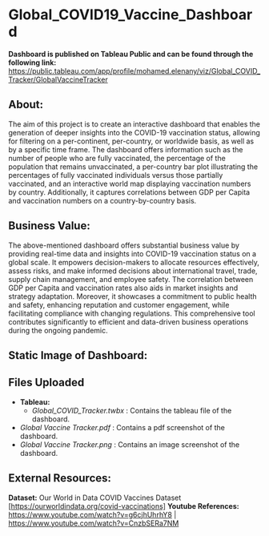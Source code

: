 # Global_COVID19_Vaccine_Dashboard
**Dashboard is published on Tableau Public and can be found through the following link:**
https://public.tableau.com/app/profile/mohamed.elenany/viz/Global_COVID_Tracker/GlobalVaccineTracker

## About:
The aim of this project is to create an interactive dashboard that enables the generation of deeper insights into the COVID-19 vaccination status, allowing for filtering on a per-continent, per-country, or worldwide basis, as well as by a specific time frame. The dashboard offers information such as the number of people who are fully vaccinated, the percentage of the population that remains unvaccinated, a per-country bar plot illustrating the percentages of fully vaccinated individuals versus those partially vaccinated, and an interactive world map displaying vaccination numbers by country. Additionally, it captures correlations between GDP per Capita and vaccination numbers on a country-by-country basis.

## Business Value:
The above-mentioned dashboard offers substantial business value by providing real-time data and insights into COVID-19 vaccination status on a global scale. It empowers decision-makers to allocate resources effectively, assess risks, and make informed decisions about international travel, trade, supply chain management, and employee safety. The correlation between GDP per Capita and vaccination rates also aids in market insights and strategy adaptation. Moreover, it showcases a commitment to public health and safety, enhancing reputation and customer engagement, while facilitating compliance with changing regulations. This comprehensive tool contributes significantly to efficient and data-driven business operations during the ongoing pandemic.

## Static Image of Dashboard:

## Files Uploaded
- **Tableau:**
  - *Global_COVID_Tracker.twbx* : Contains the tableau file of the dashboard.
- *Global Vaccine Tracker.pdf* : Contains a pdf screenshot of the dashboard.
- *Global Vaccine Tracker.png* : Contains an image screenshot of the dashboard.
 
## External Resources:
**Dataset:** Our World in Data COVID Vaccines Dataset [https://ourworldindata.org/covid-vaccinations]
**Youtube References:** https://www.youtube.com/watch?v=g6cjhUhrhY8 | https://www.youtube.com/watch?v=CnzbSERa7NM
